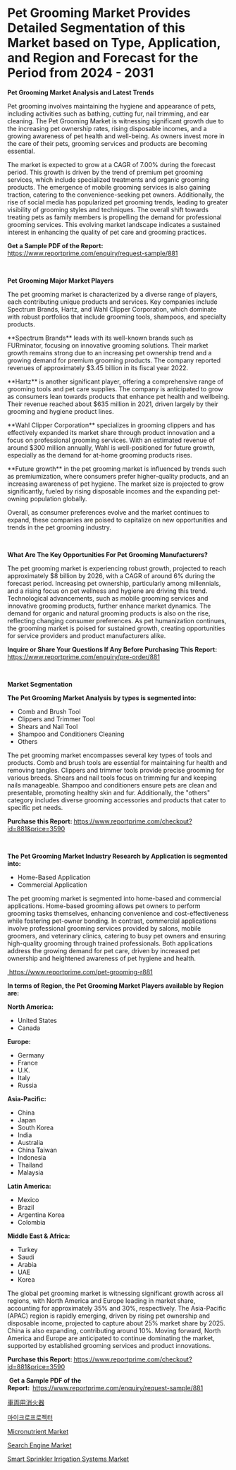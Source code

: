 <p><h1>Pet Grooming Market Provides Detailed Segmentation of this Market based on Type, Application, and Region and Forecast for the Period from 2024 - 2031</h1></p><p><strong>Pet Grooming Market Analysis and Latest Trends</strong></p>
<p><p>Pet grooming involves maintaining the hygiene and appearance of pets, including activities such as bathing, cutting fur, nail trimming, and ear cleaning. The Pet Grooming Market is witnessing significant growth due to the increasing pet ownership rates, rising disposable incomes, and a growing awareness of pet health and well-being. As owners invest more in the care of their pets, grooming services and products are becoming essential. </p><p>The market is expected to grow at a CAGR of 7.00% during the forecast period. This growth is driven by the trend of premium pet grooming services, which include specialized treatments and organic grooming products. The emergence of mobile grooming services is also gaining traction, catering to the convenience-seeking pet owners. Additionally, the rise of social media has popularized pet grooming trends, leading to greater visibility of grooming styles and techniques. The overall shift towards treating pets as family members is propelling the demand for professional grooming services. This evolving market landscape indicates a sustained interest in enhancing the quality of pet care and grooming practices.</p></p>
<p><strong>Get a Sample PDF of the Report:&nbsp;</strong> <a href="https://www.reportprime.com/enquiry/request-sample/881">https://www.reportprime.com/enquiry/request-sample/881</a></p>
<p>&nbsp;</p>
<p><strong>Pet Grooming Major Market Players</strong></p>
<p><p>The pet grooming market is characterized by a diverse range of players, each contributing unique products and services. Key companies include Spectrum Brands, Hartz, and Wahl Clipper Corporation, which dominate with robust portfolios that include grooming tools, shampoos, and specialty products.</p><p>**Spectrum Brands** leads with its well-known brands such as FURminator, focusing on innovative grooming solutions. Their market growth remains strong due to an increasing pet ownership trend and a growing demand for premium grooming products. The company reported revenues of approximately $3.45 billion in its fiscal year 2022.</p><p>**Hartz** is another significant player, offering a comprehensive range of grooming tools and pet care supplies. The company is anticipated to grow as consumers lean towards products that enhance pet health and wellbeing. Their revenue reached about $635 million in 2021, driven largely by their grooming and hygiene product lines.</p><p>**Wahl Clipper Corporation** specializes in grooming clippers and has effectively expanded its market share through product innovation and a focus on professional grooming services. With an estimated revenue of around $300 million annually, Wahl is well-positioned for future growth, especially as the demand for at-home grooming products rises.</p><p>**Future growth** in the pet grooming market is influenced by trends such as premiumization, where consumers prefer higher-quality products, and an increasing awareness of pet hygiene. The market size is projected to grow significantly, fueled by rising disposable incomes and the expanding pet-owning population globally.</p><p>Overall, as consumer preferences evolve and the market continues to expand, these companies are poised to capitalize on new opportunities and trends in the pet grooming industry.</p></p>
<p>&nbsp;</p>
<p><strong>What Are The Key Opportunities For Pet Grooming Manufacturers?</strong></p>
<p><p>The pet grooming market is experiencing robust growth, projected to reach approximately $8 billion by 2026, with a CAGR of around 6% during the forecast period. Increasing pet ownership, particularly among millennials, and a rising focus on pet wellness and hygiene are driving this trend. Technological advancements, such as mobile grooming services and innovative grooming products, further enhance market dynamics. The demand for organic and natural grooming products is also on the rise, reflecting changing consumer preferences. As pet humanization continues, the grooming market is poised for sustained growth, creating opportunities for service providers and product manufacturers alike.</p></p>
<p><strong>Inquire or Share Your Questions If Any Before Purchasing This Report:</strong> <a href="https://www.reportprime.com/enquiry/pre-order/881">https://www.reportprime.com/enquiry/pre-order/881</a></p>
<p>&nbsp;</p>
<p><strong>Market Segmentation</strong></p>
<p><strong>The Pet Grooming Market Analysis by types is segmented into:</strong></p>
<p><ul><li>Comb and Brush Tool</li><li>Clippers and Trimmer Tool</li><li>Shears and Nail Tool</li><li>Shampoo and Conditioners Cleaning</li><li>Others</li></ul></p>
<p><p>The pet grooming market encompasses several key types of tools and products. Comb and brush tools are essential for maintaining fur health and removing tangles. Clippers and trimmer tools provide precise grooming for various breeds. Shears and nail tools focus on trimming fur and keeping nails manageable. Shampoo and conditioners ensure pets are clean and presentable, promoting healthy skin and fur. Additionally, the "others" category includes diverse grooming accessories and products that cater to specific pet needs.</p></p>
<p><strong>Purchase this Report:&nbsp;</strong><a href="https://www.reportprime.com/checkout?id=881&price=3590">https://www.reportprime.com/checkout?id=881&price=3590</a></p>
<p>&nbsp;</p>
<p><strong>The Pet Grooming Market Industry Research by Application is segmented into:</strong></p>
<p><ul><li>Home-Based Application</li><li>Commercial Application</li></ul></p>
<p><p>The pet grooming market is segmented into home-based and commercial applications. Home-based grooming allows pet owners to perform grooming tasks themselves, enhancing convenience and cost-effectiveness while fostering pet-owner bonding. In contrast, commercial applications involve professional grooming services provided by salons, mobile groomers, and veterinary clinics, catering to busy pet owners and ensuring high-quality grooming through trained professionals. Both applications address the growing demand for pet care, driven by increased pet ownership and heightened awareness of pet hygiene and health.</p></p>
<p><a href="https://www.reportprime.com/pet-grooming-r881">&nbsp;https://www.reportprime.com/pet-grooming-r881</a></p>
<p><strong>In terms of Region, the Pet Grooming Market Players available by Region are:</strong></p>
<p>
    <p> <strong> North America: </strong>
        <ul>
            <li>United States</li>
            <li>Canada</li>
        </ul>
        </p> 
    <p> <strong> Europe: </strong>
        <ul>
            <li>Germany</li>
            <li>France</li>
            <li>U.K.</li>
            <li>Italy</li>
            <li>Russia</li>
        </ul>
        </p> 
    <p> <strong> Asia-Pacific: </strong>
        <ul>
            <li>China</li>
            <li>Japan</li>
            <li>South Korea</li>
            <li>India</li>
            <li>Australia</li>
            <li>China Taiwan</li>
            <li>Indonesia</li>
            <li>Thailand</li>
            <li>Malaysia</li>
        </ul>
        </p> 
    <p> <strong> Latin America: </strong>
        <ul>
            <li>Mexico</li>
            <li>Brazil</li>
            <li>Argentina Korea</li>
            <li>Colombia</li>
        </ul>
        </p> 
    <p> <strong> Middle East & Africa: </strong>
        <ul>
            <li>Turkey</li>
            <li>Saudi</li>
            <li>Arabia</li>
            <li>UAE</li>
            <li>Korea</li>
        </ul>
    </p>
    </p>
<p><p>The global pet grooming market is witnessing significant growth across all regions, with North America and Europe leading in market share, accounting for approximately 35% and 30%, respectively. The Asia-Pacific (APAC) region is rapidly emerging, driven by rising pet ownership and disposable income, projected to capture about 25% market share by 2025. China is also expanding, contributing around 10%. Moving forward, North America and Europe are anticipated to continue dominating the market, supported by established grooming services and product innovations.</p></p>
<p><strong>Purchase this Report: </strong><a href="https://www.reportprime.com/checkout?id=881&price=3590">https://www.reportprime.com/checkout?id=881&price=3590</a></p>
<p>&nbsp;<strong>Get a Sample PDF of the Report:&nbsp;&nbsp;</strong><a href="https://www.reportprime.com/enquiry/request-sample/881">https://www.reportprime.com/enquiry/request-sample/881</a></p>
<p><strong></strong></p>
<p><p><a href="https://medium.com/@edmondg3yrtreenfelder8956/%E3%82%B0%E3%83%AD%E3%83%BC%E3%83%90%E3%83%AB%E8%BB%8A%E4%B8%A1%E7%94%A8%E6%B6%88%E7%81%AB%E5%99%A8%E5%B8%82%E5%A0%B4-%E5%B8%82%E5%A0%B4%E3%82%B7%E3%82%A7%E3%82%A2-%E5%B8%82%E5%A0%B4%E5%8B%95%E5%90%91-%E3%81%9D%E3%81%97%E3%81%A6%E4%BB%8A%E5%BE%8C%E3%81%AE%E6%88%90%E9%95%B7%E3%81%AE%E6%8E%A2%E6%B1%82-d5b51c1ebd4a">車両用消火器</a></p><p><a href="https://medium.com/@zolajenkins98/%EB%AF%B8%EB%9E%98-%EC%A4%80%EB%B9%84-%EC%99%84%EB%A3%8C-%EA%B8%80%EB%A1%9C%EB%B2%8C-%EB%A7%88%EC%9D%B4%ED%81%AC%EB%A1%9C%ED%94%84%EB%A1%9C%EC%A0%9D%ED%84%B0-%EC%8B%9C%EC%9E%A5%EC%97%90-%EB%8C%80%ED%95%9C-%EC%A0%84%EB%9E%B5%EC%A0%81-%ED%86%B5%EC%B0%B0-2024-2031-f7ae372e1c20">마이크로프로젝터</a></p><p><a href="https://www.linkedin.com/pulse/what-growth-drivers-micronutrient-market-comprehensive-study-fgcce?trackingId=VZGkS5IOQvmLvCIIGvXwLg%3D%3D">Micronutrient Market</a></p><p><a href="https://medium.com/@acqwoncopeland76/future-insights-into-the-search-engine-market-trends-and-regional-analysis-for-the-year-ee5f2b760983">Search Engine Market</a></p><p><a href="https://www.linkedin.com/pulse/emerging-market-trends-regional-analysis-smart-sprinkler-ygztf?trackingId=ydwcgkOkSE2gBRP3jZXXKQ%3D%3D">Smart Sprinkler Irrigation Systems Market</a></p></p>